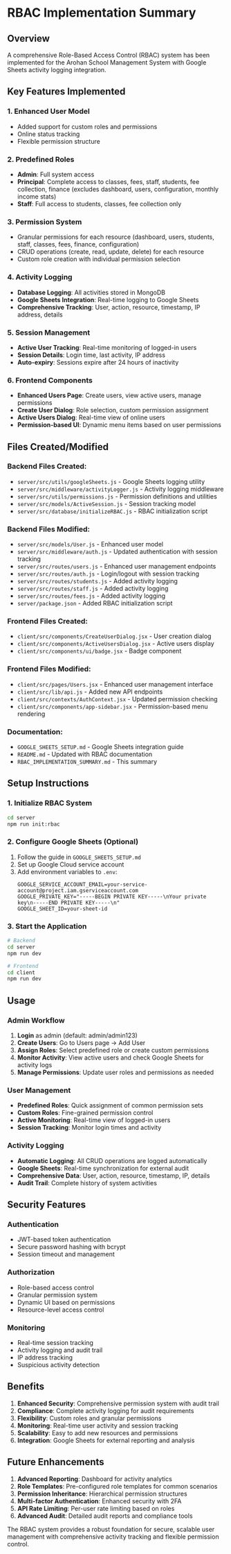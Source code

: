 # RBAC Implementation Summary

## Overview
A comprehensive Role-Based Access Control (RBAC) system has been implemented for the Arohan School Management System with Google Sheets activity logging integration.

## Key Features Implemented

### 1. Enhanced User Model
- Added support for custom roles and permissions
- Online status tracking
- Flexible permission structure

### 2. Predefined Roles
- **Admin**: Full system access
- **Principal**: Complete access to classes, fees, staff, students, fee collection, finance (excludes dashboard, users, configuration, monthly income stats)
- **Staff**: Full access to students, classes, fee collection only

### 3. Permission System
- Granular permissions for each resource (dashboard, users, students, staff, classes, fees, finance, configuration)
- CRUD operations (create, read, update, delete) for each resource
- Custom role creation with individual permission selection

### 4. Activity Logging
- **Database Logging**: All activities stored in MongoDB
- **Google Sheets Integration**: Real-time logging to Google Sheets
- **Comprehensive Tracking**: User, action, resource, timestamp, IP address, details

### 5. Session Management
- **Active User Tracking**: Real-time monitoring of logged-in users
- **Session Details**: Login time, last activity, IP address
- **Auto-expiry**: Sessions expire after 24 hours of inactivity

### 6. Frontend Components
- **Enhanced Users Page**: Create users, view active users, manage permissions
- **Create User Dialog**: Role selection, custom permission assignment
- **Active Users Dialog**: Real-time view of online users
- **Permission-based UI**: Dynamic menu items based on user permissions

## Files Created/Modified

### Backend Files Created:
- `server/src/utils/googleSheets.js` - Google Sheets logging utility
- `server/src/middleware/activityLogger.js` - Activity logging middleware
- `server/src/utils/permissions.js` - Permission definitions and utilities
- `server/src/models/ActiveSession.js` - Session tracking model
- `server/src/database/initializeRBAC.js` - RBAC initialization script

### Backend Files Modified:
- `server/src/models/User.js` - Enhanced user model
- `server/src/middleware/auth.js` - Updated authentication with session tracking
- `server/src/routes/users.js` - Enhanced user management endpoints
- `server/src/routes/auth.js` - Login/logout with session tracking
- `server/src/routes/students.js` - Added activity logging
- `server/src/routes/staff.js` - Added activity logging
- `server/src/routes/fees.js` - Added activity logging
- `server/package.json` - Added RBAC initialization script

### Frontend Files Created:
- `client/src/components/CreateUserDialog.jsx` - User creation dialog
- `client/src/components/ActiveUsersDialog.jsx` - Active users display
- `client/src/components/ui/badge.jsx` - Badge component

### Frontend Files Modified:
- `client/src/pages/Users.jsx` - Enhanced user management interface
- `client/src/lib/api.js` - Added new API endpoints
- `client/src/contexts/AuthContext.jsx` - Updated permission checking
- `client/src/components/app-sidebar.jsx` - Permission-based menu rendering

### Documentation:
- `GOOGLE_SHEETS_SETUP.md` - Google Sheets integration guide
- `README.md` - Updated with RBAC documentation
- `RBAC_IMPLEMENTATION_SUMMARY.md` - This summary

## Setup Instructions

### 1. Initialize RBAC System
```bash
cd server
npm run init:rbac
```

### 2. Configure Google Sheets (Optional)
1. Follow the guide in `GOOGLE_SHEETS_SETUP.md`
2. Set up Google Cloud service account
3. Add environment variables to `.env`:
   ```env
   GOOGLE_SERVICE_ACCOUNT_EMAIL=your-service-account@project.iam.gserviceaccount.com
   GOOGLE_PRIVATE_KEY="-----BEGIN PRIVATE KEY-----\nYour private key\n-----END PRIVATE KEY-----\n"
   GOOGLE_SHEET_ID=your-sheet-id
   ```

### 3. Start the Application
```bash
# Backend
cd server
npm run dev

# Frontend
cd client
npm run dev
```

## Usage

### Admin Workflow
1. **Login** as admin (default: admin/admin123)
2. **Create Users**: Go to Users page → Add User
3. **Assign Roles**: Select predefined role or create custom permissions
4. **Monitor Activity**: View active users and check Google Sheets for activity logs
5. **Manage Permissions**: Update user roles and permissions as needed

### User Management
- **Predefined Roles**: Quick assignment of common permission sets
- **Custom Roles**: Fine-grained permission control
- **Active Monitoring**: Real-time view of logged-in users
- **Session Tracking**: Monitor login times and activity

### Activity Logging
- **Automatic Logging**: All CRUD operations are logged automatically
- **Google Sheets**: Real-time synchronization for external audit
- **Comprehensive Data**: User, action, resource, timestamp, IP, details
- **Audit Trail**: Complete history of system activities

## Security Features

### Authentication
- JWT-based token authentication
- Secure password hashing with bcrypt
- Session timeout and management

### Authorization
- Role-based access control
- Granular permission system
- Dynamic UI based on permissions
- Resource-level access control

### Monitoring
- Real-time session tracking
- Activity logging and audit trail
- IP address tracking
- Suspicious activity detection

## Benefits

1. **Enhanced Security**: Comprehensive permission system with audit trail
2. **Compliance**: Complete activity logging for audit requirements
3. **Flexibility**: Custom roles and granular permissions
4. **Monitoring**: Real-time user activity and session tracking
5. **Scalability**: Easy to add new resources and permissions
6. **Integration**: Google Sheets for external reporting and analysis

## Future Enhancements

1. **Advanced Reporting**: Dashboard for activity analytics
2. **Role Templates**: Pre-configured role templates for common scenarios
3. **Permission Inheritance**: Hierarchical permission structures
4. **Multi-factor Authentication**: Enhanced security with 2FA
5. **API Rate Limiting**: Per-user rate limiting based on roles
6. **Advanced Audit**: Detailed audit reports and compliance tools

The RBAC system provides a robust foundation for secure, scalable user management with comprehensive activity tracking and flexible permission control.